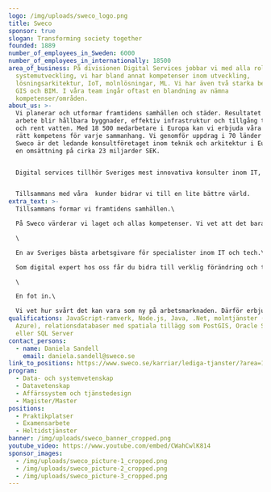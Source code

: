 ```yaml
---
logo: /img/uploads/sweco_logo.png
title: Sweco
sponsor: true
slogan: Transforming society together
founded: 1889
number_of_employees_in_Sweden: 6000
number_of_employees_in_internationally: 18500
area_of_business: På divisionen Digital Services jobbar vi med alla roller inom
  systemutveckling, vi har bland annat kompetenser inom utveckling,
  lösningsarkitektur, IoT, molnlösningar, ML. Vi har även två starka ben inom
  GIS och BIM. I våra team ingår oftast en blandning av nämna
  kompetenser/områden.
about_us: >-
  Vi planerar och utformar framtidens samhällen och städer. Resultatet av vårt
  arbete blir hållbara byggnader, effektiv infrastruktur och tillgång till el
  och rent vatten. Med 18 500 medarbetare i Europa kan vi erbjuda våra kunder
  rätt kompetens för varje sammanhang. Vi genomför uppdrag i 70 länder varje år.
  Sweco är det ledande konsultföretaget inom teknik och arkitektur i Europa med
  en omsättning på cirka 23 miljarder SEK. 


  Digital services tillhör Sveriges mest innovativa konsulter inom IT, datahantering, rådgivning och digital kommunikation. Vi drar nytta av de plattformar som finns och utvecklar nya när det behövs. Här arbetar strukturerade programmerare, visionära verksamhetsutvecklare och trygga projektledare sida vid sida i tighta team som hittar svaren på de mest utmanande frågorna. Med ett helhetsperspektiv och de globala hållbarhetsmålen som grund, omvandlar vi såväl små som stora drömmar till framtidens digitala lösningar. För oss är ingenting omöjligt. Oavsett om det handlar om automatisering av processer eller smart styrning av infrastruktur så finns här all kompetens samlad under ett och samma tak.


  Tillsammans med våra  kunder bidrar vi till en lite bättre värld.
extra_text: >-
  Tillsammans formar vi framtidens samhällen.\

  På Sweco värderar vi laget och allas kompetenser. Vi vet att det bara är när vi samarbetar som vi har rätt förutsättningar för att uppnå det extraordinära. Vill du vara med och utforma framtidens samhällen tillsammans med våra kunder och 18 500 arkitekter, ingenjörer och andra specialister?\

  \

  En av Sveriges bästa arbetsgivare för specialister inom IT och tech.\

  Som digital expert hos oss får du bidra till verklig förändring och tillsammans med våra kunder implementera ny teknik och hitta nya digitala sätt att lösa utmaningar på. Vill du ta vara på digitaliseringens möjligheter och skapa framtidens samhällen tillsammans med oss?\

  \

  En fot in.\

  Vi vet hur svårt det kan vara som ny på arbetsmarknaden. Därför erbjuder vi exjobb, mentorprogrammet Hej tech-tjej samt utlyser roller där du får växa tillsammans med oss, där personliga egenskaper trumfar kraven på tidigare erfarenhet. Mer information hittar du på www.sweco.se/karriar/digital. Ses vi på jobbet nästa gång?
qualifications: JavaScript-ramverk, Node.js, Java, .Net, molntjänster (AWS,
  Azure), relationsdatabaser med spatiala tillägg som PostGIS, Oracle Spatial
  eller SQL Server
contact_persons:
  - name: Daniela Sandell
    email: daniela.sandell@sweco.se
link_to_positions: https://www.sweco.se/karriar/lediga-tjanster/?area=174&region=114
program:
  - Data- och systemvetenskap
  - Datavetenskap
  - Affärssystem och tjänstedesign
  - Magister/Master
positions:
  - Praktikplatser
  - Examensarbete
  - Heltidstjänster
banner: /img/uploads/sweco_banner_cropped.png
youtube_video: https://www.youtube.com/embed/CWahCwlK814
sponsor_images:
  - /img/uploads/sweco_picture-1_cropped.png
  - /img/uploads/sweco_picture-2_cropped.png
  - /img/uploads/sweco_picture-3_cropped.png
---
```

